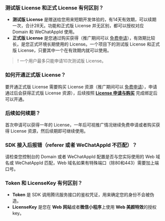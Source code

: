 [](id:w1)
### 测试版 License 和正式 License 有何区别？
- **测试版 License** 是赠送给您用来短期开发体验的，有14天有效期，可以续期一次，合计28天。功能和正式版 License 并无区别，都可以授权对应 Domain 和 WeChatAppId 使用。
- **正式版 License** 是您通过购买获得（推广期间可以 [免费申请](https://cloud.tencent.com/apply/p/9fuh8sv6fl)），有效期比较长，是您正式环境长期使用的 License。一个项目下的测试版 License 和正式版 License，只要其中一个在有效期内就可以使用。

>! 一个用户最多只能申请10次测试版 License。

[](id:w2)
### 如何开通正式版 License？
要开通正式版 License 需要购买 License 资源（推广期间可以 [免费申请](https://cloud.tencent.com/apply/p/9fuh8sv6fl)），申请通过后会获得正式版 License 资源），后续按照 [**License 申请与购买**](https://cloud.tencent.com/document/product/616/71368) 完成绑定后可以开通。

[](id:w3)
### 后续如何续期？
首次申请可以获得一年的 License，一年后可视推广情况继续免费申请或者购买获得 License 资源，然后续期即可继续使用。

[](id:w4)
### SDK 接入后报错（referer 或者 WeChatAppId 不匹配）？
请检查您控制台的 Domain 或者 WeChatAppId 配置是否与您实际使用的 Web 域名或 WeChatAppId 匹配，Web 域名如果有特殊端口（除80和443）需要加上端口号。

[](id:w5)
### Token 和 LicenseKey 有何区别？
- **Token** 是 SDK 调用腾讯服务接口的鉴权凭证，用来确定您的身份不会被伪造。
- **LicenseKey** 是您在 **Web 网站**或者**微信小程序**上使用 **Web 美颜特效**的授权 key。
